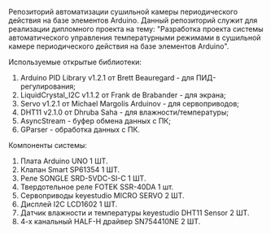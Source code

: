 Репозиторий автоматизации сушильной камеры периодического действия на базе элементов Arduino. Данный репозиторий служит для реализации дипломного проекта на тему: "Разработка проекта системы автоматического управления температурными режимами в сушильной камере периодического действия на базе элементов Arduino".

Используемые открытые библиотеки:
1. Arduino PID Library v1.2.1 от Brett Beauregard - для ПИД-регулирования;
2. LiquidCrystal_I2C v1.1.2 от Frank de Brabander - для экрана;
3. Servo v1.2.1 от Michael Margolis Arduinov - для сервоприводов;
4. DHT11 v2.1.0 от Dhruba Saha - для влажности/температуры;
5. AsyncStream - буфер обмена данных с ПК;
6. GParser - обработка данных с ПК.

Компоненты системы:
1. Плата	Arduino UNO	1 ШТ.
2. Клапан	Smart SP61354	1 ШТ.
3. Реле	SONGLE SRD-5VDC-SI-C	1 ШТ.
4. Твердотельное реле FOTEK SSR-40DA 1 шт.
5. Сервоприводы	keyestudio MICRO SERVO	2 ШТ.
6. Дисплей	I2C LCD1602	1 ШТ.
7. Датчик влажности и температуры keyestudio DHT11 Sensor	2 ШТ.
8. 4-х канальный HALF-H драйвер SN754410NE 2 ШТ.

